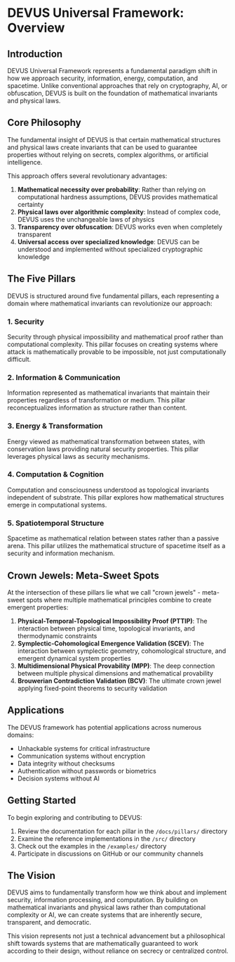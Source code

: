 # DEVUS Universal Framework: Overview

## Introduction

DEVUS Universal Framework represents a fundamental paradigm shift in how we approach security, information, energy, computation, and spacetime. Unlike conventional approaches that rely on cryptography, AI, or obfuscation, DEVUS is built on the foundation of mathematical invariants and physical laws.

## Core Philosophy

The fundamental insight of DEVUS is that certain mathematical structures and physical laws create invariants that can be used to guarantee properties without relying on secrets, complex algorithms, or artificial intelligence.

This approach offers several revolutionary advantages:

1. **Mathematical necessity over probability**: Rather than relying on computational hardness assumptions, DEVUS provides mathematical certainty
2. **Physical laws over algorithmic complexity**: Instead of complex code, DEVUS uses the unchangeable laws of physics
3. **Transparency over obfuscation**: DEVUS works even when completely transparent
4. **Universal access over specialized knowledge**: DEVUS can be understood and implemented without specialized cryptographic knowledge

## The Five Pillars

DEVUS is structured around five fundamental pillars, each representing a domain where mathematical invariants can revolutionize our approach:

### 1. Security
Security through physical impossibility and mathematical proof rather than computational complexity. This pillar focuses on creating systems where attack is mathematically provable to be impossible, not just computationally difficult.

### 2. Information & Communication
Information represented as mathematical invariants that maintain their properties regardless of transformation or medium. This pillar reconceptualizes information as structure rather than content.

### 3. Energy & Transformation
Energy viewed as mathematical transformation between states, with conservation laws providing natural security properties. This pillar leverages physical laws as security mechanisms.

### 4. Computation & Cognition
Computation and consciousness understood as topological invariants independent of substrate. This pillar explores how mathematical structures emerge in computational systems.

### 5. Spatiotemporal Structure
Spacetime as mathematical relation between states rather than a passive arena. This pillar utilizes the mathematical structure of spacetime itself as a security and information mechanism.

## Crown Jewels: Meta-Sweet Spots

At the intersection of these pillars lie what we call "crown jewels" - meta-sweet spots where multiple mathematical principles combine to create emergent properties:

1. **Physical-Temporal-Topological Impossibility Proof (PTTIP)**: The interaction between physical time, topological invariants, and thermodynamic constraints
2. **Symplectic-Cohomological Emergence Validation (SCEV)**: The interaction between symplectic geometry, cohomological structure, and emergent dynamical system properties
3. **Multidimensional Physical Provability (MPP)**: The deep connection between multiple physical dimensions and mathematical provability
4. **Brouwerian Contradiction Validation (BCV)**: The ultimate crown jewel applying fixed-point theorems to security validation

## Applications

The DEVUS framework has potential applications across numerous domains:

* Unhackable systems for critical infrastructure
* Communication systems without encryption
* Data integrity without checksums
* Authentication without passwords or biometrics
* Decision systems without AI

## Getting Started

To begin exploring and contributing to DEVUS:

1. Review the documentation for each pillar in the `/docs/pillars/` directory
2. Examine the reference implementations in the `/src/` directory
3. Check out the examples in the `/examples/` directory
4. Participate in discussions on GitHub or our community channels

## The Vision

DEVUS aims to fundamentally transform how we think about and implement security, information processing, and computation. By building on mathematical invariants and physical laws rather than computational complexity or AI, we can create systems that are inherently secure, transparent, and democratic.

This vision represents not just a technical advancement but a philosophical shift towards systems that are mathematically guaranteed to work according to their design, without reliance on secrecy or centralized control.
